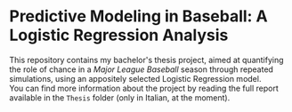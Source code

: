 # Predictive Modeling in Baseball: A Logistic Regression Analysis
  
This repository contains my bachelor's thesis project, aimed at quantifying the role of chance in a *Major League Baseball* season through repeated simulations, using an appositely selected Logistic Regression model.  
You can find more information about the project by reading the full report available in the `Thesis` folder (only in Italian, at the moment).  

